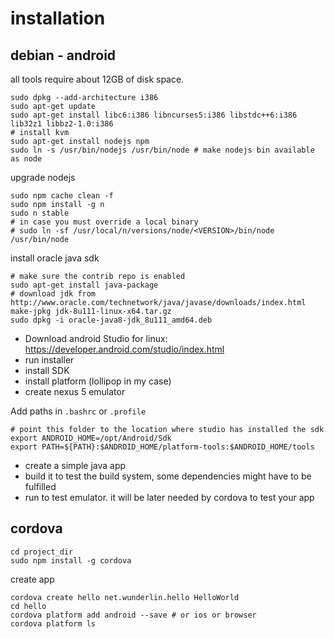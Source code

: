 # installation
## debian - android

all tools require about 12GB of disk space.

	sudo dpkg --add-architecture i386
	sudo apt-get update
	sudo apt-get install libc6:i386 libncurses5:i386 libstdc++6:i386 lib32z1 libbz2-1.0:i386
	# install kvm
	sudo apt-get install nodejs npm
	sudo ln -s /usr/bin/nodejs /usr/bin/node # make nodejs bin available as node

upgrade nodejs

	sudo npm cache clean -f
	sudo npm install -g n
	sudo n stable
	# in case you must override a local binary
	# sudo ln -sf /usr/local/n/versions/node/<VERSION>/bin/node /usr/bin/node 

install oracle java sdk

	# make sure the contrib repo is enabled
	sudo apt-get install java-package
	# download jdk from http://www.oracle.com/technetwork/java/javase/downloads/index.html
	make-jpkg jdk-8u111-linux-x64.tar.gz
	sudo dpkg -i oracle-java8-jdk_8u111_amd64.deb

- Download android Studio for linux: https://developer.android.com/studio/index.html
- run installer
- install SDK
- install platform (lollipop in my case)
- create nexus 5 emulator

Add paths in `.bashrc` or `.profile`
	
	# point this folder to the location where studio has installed the sdk
	export ANDROID_HOME=/opt/Android/Sdk 
	export PATH=${PATH}:$ANDROID_HOME/platform-tools:$ANDROID_HOME/tools
	
- create a simple java app
- build it to test the build system, some dependencies might have to be fulfilled
- run to test emulator. it will be later needed by cordova to test your app

## cordova

	cd project_dir
	sudo npm install -g cordova
	
create app
	
	cordova create hello net.wunderlin.hello HelloWorld
	cd hello
	cordova platform add android --save # or ios or browser
	cordova platform ls
	
	
